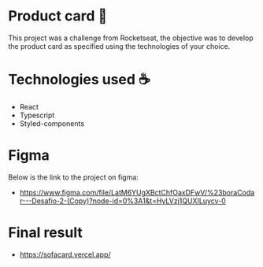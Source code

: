 # Product card 🛒
  This project was a challenge from Rocketseat, the objective was to develop the product card as specified using the technologies of your choice.
  
# Technologies used ☕
  - React
  - Typescript
  - Styled-components

# Figma
  Below is the link to the project on figma:
  - https://www.figma.com/file/LatM6YUgXBctChfOaxDFwV/%23boraCodar---Desafio-2-(Copy)?node-id=0%3A1&t=HyLVzj1QUXILuycv-0
  
# Final result
  - https://sofacard.vercel.app/
